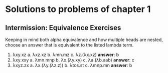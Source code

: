 # Solutions to problems of chapter 1

## Intermission: Equivalence Exercises

Keeping in mind both alpha equivalence and how multiple heads are nested, choose an answer that is equivalent to the listed lambda term.

1. λxy.xz
  a. λxz.xz
  b. λmn.mz
  c. λz.(λx.xz)
**answer**: b
2. λxy.xxy
  a. λmn.mnp
  b. λx.(λy.xy)
  c. λa.(λb.aab)
**answer**: c
3. λxyz.zx
  a. λx.(λy.(λz.z))
  b. λtos.st
  c. λmnp.mn
**answer**: b

